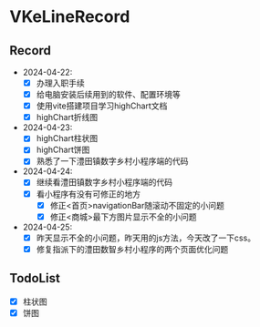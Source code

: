 # VKeLineRecord

## Record

- 2024-04-22:
  - [x] 办理入职手续
  - [x] 给电脑安装后续用到的软件、配置环境等
  - [x] 使用vite搭建项目学习highChart文档
  - [x] highChart折线图
- 2024-04-23:
  - [x] highChart柱状图
  - [x] highChart饼图
  - [x] 熟悉了一下澧田镇数字乡村小程序端的代码
- 2024-04-24:
  - [x] 继续看澧田镇数字乡村小程序端的代码
  - [x] 看小程序有没有可修正的地方
    - [x] 修正<首页>navigationBar随滚动不固定的小问题
    - [x] 修正<商城>最下方图片显示不全的小问题
- 2024-04-25:
  - [x] 昨天显示不全的小问题，昨天用的js方法，今天改了一下css。
  - [x] 修复指派下的澧田数智乡村小程序的两个页面优化问题

## TodoList

- [x] 柱状图
- [x] 饼图
